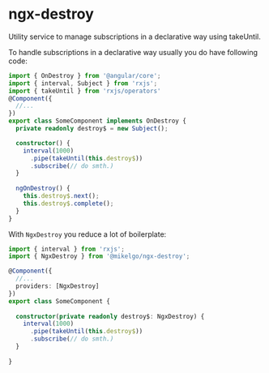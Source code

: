# ngx-destroy

Utility service to manage subscriptions in a declarative way using takeUntil.

To handle subscriptions in a declarative way usually you do have following code:

```typescript
import { OnDestroy } from '@angular/core';
import { interval, Subject } from 'rxjs';
import { takeUntil } from 'rxjs/operators'
@Component({
  //...
})
export class SomeComponent implements OnDestroy {
  private readonly destroy$ = new Subject();

  constructor() {
    interval(1000)
      .pipe(takeUntil(this.destroy$))
      .subscribe(// do smth.)
  }
  
  ngOnDestroy() {
    this.destroy$.next();
    this.destroy$.complete();
  }
}
```

With `NgxDestroy` you reduce a lot of boilerplate:

```typescript
import { interval } from 'rxjs';
import { NgxDestroy } from '@mikelgo/ngx-destroy';

@Component({
  //...
  providers: [NgxDestroy]
})
export class SomeComponent {
  
  constructor(private readonly destroy$: NgxDestroy) {
    interval(1000)
      .pipe(takeUntil(this.destroy$))
      .subscribe(// do smth.)
  }
  
}
```
